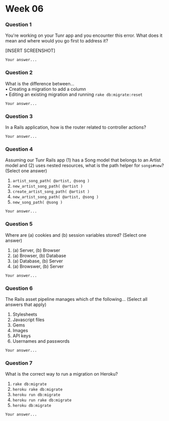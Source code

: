 # Week 06

### Question 1

You're working on your Tunr app and you encounter this error. What does it mean and where would you go first to address it?  

[INSERT SCREENSHOT]  

```text
Your answer...
```

### Question 2

What is the difference between...  
• Creating a migration to add a column   
• Editing an existing migration and running `rake db:migrate:reset`   

```text
Your answer...
```

### Question 3

In a Rails application, how is the router related to controller actions?  

```text
Your answer...
```

### Question 4

Assuming our Tunr Rails app (1) has a Song model that belongs to an Artist model and (2) uses nested resources, what is the path helper for `songs#new`? (Select one answer)  

1. `artist_song_path( @artist, @song )`  
2. `new_artist_song_path( @artist )`  
3. `create_artist_song_path( @artist )`  
4. `new_artist_song_path( @artist, @song )`  
5. `new_song_path( @song )`  

```text
Your answer...
```

### Question 5

Where are (a) cookies and (b) session variables stored? (Select one answer)  

1. (a) Server, (b) Browser  
2. (a) Browser, (b) Database  
3. (a) Database, (b) Server  
4. (a) Browswer, (b) Server  

```text
Your answer...
```

### Question 6

The Rails asset pipeline manages which of the following... (Select all answers that apply)

1. Stylesheets  
2. Javascript files  
3. Gems  
4. Images  
5. API keys  
6. Usernames and passwords  

```text
Your answer...
```

### Question 7

What is the correct way to run a migration on Heroku?  

1. `rake db:migrate`  
2. `heroku rake db:migrate`  
3. `heroku run db:migrate`  
4. `heroku run rake db:migrate`  
5. `heroku db:migrate`  

```text
Your answer...
```

